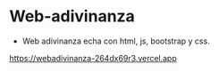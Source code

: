 # Web-adivinanza

- Web adivinanza echa con html, js, bootstrap y css. 

https://webadivinanza-264dx69r3.vercel.app
